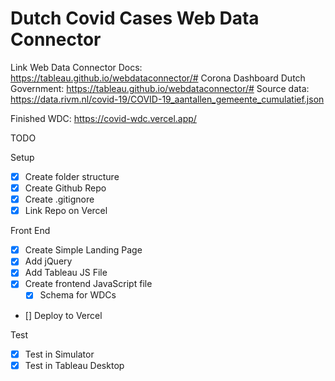 # Dutch Covid Cases Web Data Connector

Link Web Data Connector Docs: https://tableau.github.io/webdataconnector/#
Corona Dashboard Dutch Government: https://tableau.github.io/webdataconnector/#
Source data: https://data.rivm.nl/covid-19/COVID-19_aantallen_gemeente_cumulatief.json

Finished WDC: https://covid-wdc.vercel.app/

TODO

Setup

- [x] Create folder structure
- [x] Create Github Repo
- [x] Create .gitignore
- [x] Link Repo on Vercel

Front End

- [x] Create Simple Landing Page
- [x] Add jQuery
- [x] Add Tableau JS File
- [x] Create frontend JavaScript file
  - [x] Schema for WDCs
- [] Deploy to Vercel

Test

- [x] Test in Simulator
- [x] Test in Tableau Desktop
